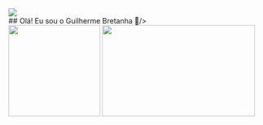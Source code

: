 <div>
  <img src="https://capsule-render.vercel.app/api?type=waving&height=300&color=gradient&fontAlignY=0"/>
</div>

<div>## Olá! Eu sou o Guilherme Bretanha 👋/><br></div>

<div>
  <img height="180cm" src="https://github-readme-stats.vercel.app/api?username=BFGui&show_icons=true&theme=merko&include_all_commits=true&count_private=true"/>
  <img height="180cm" width="300cm" src="https://github-readme-stats.vercel.app/api/top-langs/?username=BFGui&layout=compact&langs_count=16&theme=merko"/>
</div>




<!--
**BFGui/BFGui** is a ✨ _special_ ✨ repository because its `README.md` (this file) appears on your GitHub profile.

Here are some ideas to get you started:

- 🔭 I’m currently working on ...
- 🌱 I’m currently learning ...
- 👯 I’m looking to collaborate on ...
- 🤔 I’m looking for help with ...
- 💬 Ask me about ...
- 📫 How to reach me: ...
- 😄 Pronouns: ...
- ⚡ Fun fact: ...
-->
